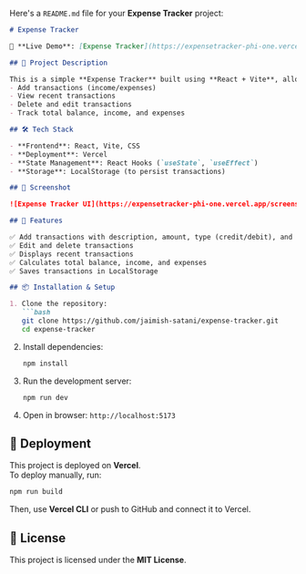 Here's a `README.md` file for your **Expense Tracker** project:  

```markdown
# Expense Tracker

🚀 **Live Demo**: [Expense Tracker](https://expensetracker-phi-one.vercel.app/)

## 📌 Project Description

This is a simple **Expense Tracker** built using **React + Vite**, allowing users to:
- Add transactions (income/expenses)
- View recent transactions
- Delete and edit transactions
- Track total balance, income, and expenses

## 🛠️ Tech Stack

- **Frontend**: React, Vite, CSS
- **Deployment**: Vercel
- **State Management**: React Hooks (`useState`, `useEffect`)
- **Storage**: LocalStorage (to persist transactions)

## 📸 Screenshot

![Expense Tracker UI](https://expensetracker-phi-one.vercel.app/screenshot.png)

## 🚀 Features

✅ Add transactions with description, amount, type (credit/debit), and date  
✅ Edit and delete transactions  
✅ Displays recent transactions  
✅ Calculates total balance, income, and expenses  
✅ Saves transactions in LocalStorage  

## 📦 Installation & Setup

1. Clone the repository:
   ```bash
   git clone https://github.com/jaimish-satani/expense-tracker.git
   cd expense-tracker
   ```
2. Install dependencies:
   ```bash
   npm install
   ```
3. Run the development server:
   ```bash
   npm run dev
   ```
4. Open in browser: `http://localhost:5173`

## 🚀 Deployment

This project is deployed on **Vercel**.  
To deploy manually, run:
```bash
npm run build
```
Then, use **Vercel CLI** or push to GitHub and connect it to Vercel.

## 📜 License

This project is licensed under the **MIT License**.

